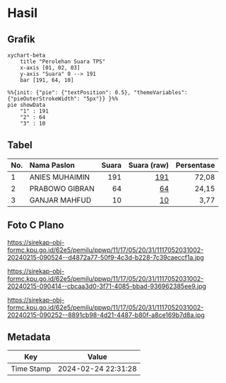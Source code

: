# Hasil

## Grafik

```mermaid
xychart-beta
    title "Perolehan Suara TPS"
    x-axis [01, 02, 03]
    y-axis "Suara" 0 --> 191
    bar [191, 64, 10]
```

```mermaid
%%{init: {"pie": {"textPosition": 0.5}, "themeVariables": {"pieOuterStrokeWidth": "5px"}} }%%
pie showData
    "1" : 191
    "2" : 64
    "3" : 10
```

## Tabel

| No. | Nama Paslon    | Suara | Suara (raw) | Persentase |
|:--- |:-------------- | -----:| -----------:| ----------:|
| 1   | ANIES MUHAIMIN | 191   | [191][p-1]  | 72,08      |
| 2   | PRABOWO GIBRAN | 64    | [64][p-2]   | 24,15      |
| 3   | GANJAR MAHFUD  | 10    | [10][p-3]   | 3,77       |


[p-1]: https://github.com/gigit-pemilu/pemilu-2024-11-aceh/blob/main/pilpres/hitung-suara/sub/11-aceh/sub/17-bener-meriah/sub/05-bukit/sub/2031-delung-asli/sub/002-tps/sub/paslon-1.txt
[p-2]: https://github.com/gigit-pemilu/pemilu-2024-11-aceh/blob/main/pilpres/hitung-suara/sub/11-aceh/sub/17-bener-meriah/sub/05-bukit/sub/2031-delung-asli/sub/002-tps/sub/paslon-2.txt
[p-3]: https://github.com/gigit-pemilu/pemilu-2024-11-aceh/blob/main/pilpres/hitung-suara/sub/11-aceh/sub/17-bener-meriah/sub/05-bukit/sub/2031-delung-asli/sub/002-tps/sub/paslon-3.txt

## Foto C Plano

https://sirekap-obj-formc.kpu.go.id/62e5/pemilu/ppwp/11/17/05/20/31/1117052031002-20240215-090524--d4872a77-50f9-4c3d-b228-7c39caeccf1a.jpg

https://sirekap-obj-formc.kpu.go.id/62e5/pemilu/ppwp/11/17/05/20/31/1117052031002-20240215-090414--cbcaa3d0-3f71-4085-bbad-936962385ee9.jpg

https://sirekap-obj-formc.kpu.go.id/62e5/pemilu/ppwp/11/17/05/20/31/1117052031002-20240215-090252--8891cb98-4d21-4487-b80f-a8ce169b7d8a.jpg


## Metadata

| Key        | Value               |
| ---------- | ------------------- |
| Time Stamp | 2024-02-24 22:31:28 |



